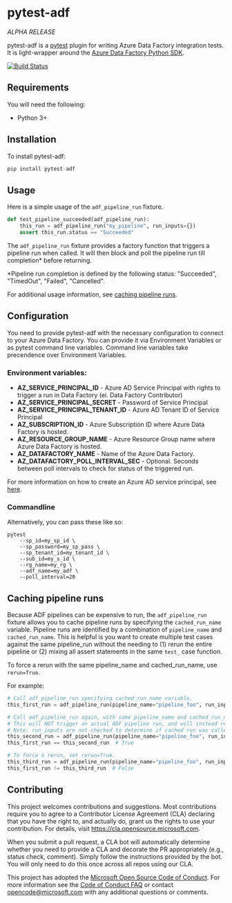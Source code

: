
# pytest-adf

*ALPHA RELEASE*

pytest-adf is a [pytest](https://docs.pytest.org/en/stable/) plugin for writing Azure Data Factory integration tests. It is light-wrapper around the [Azure Data Factory Python SDK](https://azure.github.io/azure-sdk-for-python/ref/Data-Factory.html?highlight=datafactory).

[![Build Status](https://dev.azure.com/devlacepub/pytest-adf/_apis/build/status/ci-cd?branchName=master)](https://dev.azure.com/devlacepub/pytest-adf/_build/latest?definitionId=10&branchName=master)

## Requirements
You will need the following:
- Python 3+

## Installation
To install pytest-adf:
```python
pip install pytest-adf
```

## Usage

Here is a simple usage of the `adf_pipeline_run` fixture.
```python
def test_pipeline_succeeded(adf_pipeline_run):
    this_run = adf_pipeline_run("my_pipeline", run_inputs={})
    assert this_run.status == "Succeeded"
```
The `adf_pipeline_run` fixture provides a factory function that triggers a pipeline run when called. It will then block and poll the pipeline run till completion* before returning.

*Pipeline run completion is defined by the following status: "Succeeded", "TimedOut", "Failed", "Cancelled".

For additional usage information, see [caching pipeline runs](#Caching-pipeline-runs).

## Configuration

You need to provide pytest-adf with the necessary configuration to connect to your Azure Data Factory. You can provide it via Environment Variables or as pytest command line variables. Command line variables take precendence over Environment Variables.

### Environment variables:
- **AZ_SERVICE_PRINCIPAL_ID** - Azure AD Service Principal with rights to trigger a run in Data Factory (ei. Data Factory Contributor)
- **AZ_SERVICE_PRINCIPAL_SECRET** - Password of Service Principal
- **AZ_SERVICE_PRINCIPAL_TENANT_ID** - Azure AD Tenant ID of Service Principal
- **AZ_SUBSCRIPTION_ID** - Azure Subscription ID where Azure Data Factory is hosted.
- **AZ_RESOURCE_GROUP_NAME** - Azure Resource Group name where Azure Data Factory is hosted.
- **AZ_DATAFACTORY_NAME** - Name of the Azure Data Factory.
- **AZ_DATAFACTORY_POLL_INTERVAL_SEC** - Optional. Seconds between poll intervals to check for status of the triggered run.

For more information on how to create an Azure AD service principal, see [here](https://docs.microsoft.com/en-us/azure/active-directory/develop/howto-create-service-principal-portal).

### Commandline
Alternatively, you can pass these like so:
```
pytest
    --sp_id=my_sp_id \
    --sp_password=my_sp_pass \
    --sp_tenant_id=my_tenant_id \
    --sub_id=my_s_id \
    --rg_name=my_rg \
    --adf_name=my_adf \
    --poll_interval=20
```

## Caching pipeline runs

Because ADF pipelines can be expensive to run, the `adf_pipeline_run` fixture allows you to cache pipeline runs by specifying the `cached_run_name` variable. Pipeline runs are identified by a combination of `pipeline_name` and `cached_run_name`. This is helpful is you want to create multiple test cases against the same pipeline_run without the needing to (1) rerun the entire pipeline or (2) mixing all assert statements in the same `test_` case function.

To force a rerun with the same pipeline_name and cached_run_name, use `rerun=True`.

For example:
```python
# Call adf_pipeline_run specifying cached_run_name variable.
this_first_run = adf_pipeline_run(pipeline_name="pipeline_foo", run_inputs={}, cached_run_name="run_bar")

# Call adf_pipeline_run again, with same pipeline_name and cached_run_name
# This will NOT trigger an actual ADF pipeline run, and will instead return this_first_run object.
# Note: run_inputs are not checked to determine if cached run was called with the same run_inputs.
this_second_run = adf_pipeline_run(pipeline_name="pipeline_foo", run_inputs={}, cached_run_name="run_bar")
this_first_run == this_second_run  # True

# To force a rerun, set rerun=True.
this_third_run = adf_pipeline_run(pipeline_name="pipeline_foo", run_inputs={}, cached_run_name="run_bar", rerun=True)
this_first_run != this_third_run  # False

```


## Contributing

This project welcomes contributions and suggestions.  Most contributions require you to agree to a
Contributor License Agreement (CLA) declaring that you have the right to, and actually do, grant us
the rights to use your contribution. For details, visit https://cla.opensource.microsoft.com.

When you submit a pull request, a CLA bot will automatically determine whether you need to provide
a CLA and decorate the PR appropriately (e.g., status check, comment). Simply follow the instructions
provided by the bot. You will only need to do this once across all repos using our CLA.

This project has adopted the [Microsoft Open Source Code of Conduct](https://opensource.microsoft.com/codeofconduct/).
For more information see the [Code of Conduct FAQ](https://opensource.microsoft.com/codeofconduct/faq/) or
contact [opencode@microsoft.com](mailto:opencode@microsoft.com) with any additional questions or comments.